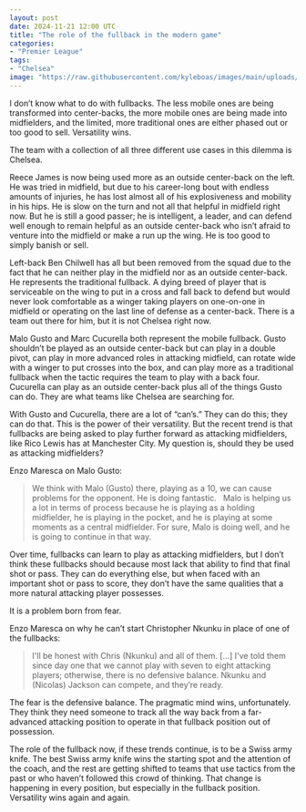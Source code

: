```yaml
---
layout: post
date: 2024-11-21 12:00 UTC
title: "The role of the fullback in the modern game"
categories:
- "Premier League"
tags:
- "Chelsea"
image: "https://raw.githubusercontent.com/kyleboas/images/main/uploads/2024/11/18/Image-18Nov2024_12:41:31.png"
---
```


I don’t know what to do with fullbacks. The less mobile ones are being transformed into center-backs, the more mobile ones are being made into midfielders, and the limited, more traditional ones are either phased out or too good to sell. Versatility wins.

<!---more--->

The team with a collection of all three different use cases in this dilemma is Chelsea. 

Reece James is now being used more as an outside center-back on the left. He was tried in midfield, but due to his career-long bout with endless amounts of injuries, he has lost almost all of his explosiveness and mobility in his hips. He is slow on the turn and not all that helpful in midfield right now. But he is still a good passer; he is intelligent, a leader, and can defend well enough to remain helpful as an outside center-back who isn’t afraid to venture into the midfield or make a run up the wing. He is too good to simply banish or sell.

Left-back Ben Chilwell has all but been removed from the squad due to the fact that he can neither play in the midfield nor as an outside center-back. He represents the traditional fullback. A dying breed of player that is serviceable on the wing to put in a cross and fall back to defend but would never look comfortable as a winger taking players on one-on-one in midfield or operating on the last line of defense as a center-back. There is a team out there for him, but it is not Chelsea right now. 

Malo Gusto and Marc Cucurella both represent the mobile fullback. Gusto shouldn’t be played as an outside center-back but can play in a double pivot, can play in more advanced roles in attacking midfield, can rotate wide with a winger to put crosses into the box, and can play more as a traditional fullback when the tactic requires the team to play with a back four. Cucurella can play as an outside center-back plus all of the things Gusto can do. They are what teams like Chelsea are searching for.

With Gusto and Cucurella, there are a lot of “can’s.” They can do this; they can do that. This is the power of their versatility. But the recent trend is that fullbacks are being asked to play further forward as attacking midfielders, like Rico Lewis has at Manchester City. My question is, should they be used as attacking midfielders?

Enzo Maresca on Malo Gusto: 

> We think with Malo (Gusto) there, playing as a 10, we can cause problems for the opponent. He is doing fantastic.
> 
> Malo is helping us a lot in terms of process because he is playing as a holding midfielder, he is playing in the pocket, and he is playing at some moments as a central midfielder. For sure, Malo is doing well, and he is going to continue in that way.

Over time, fullbacks can learn to play as attacking midfielders, but I don’t think these fullbacks should because most lack that ability to find that final shot or pass. They can do everything else, but when faced with an important shot or pass to score, they don’t have the same qualities that a more natural attacking player possesses.

It is a problem born from fear. 

Enzo Maresca on why he can’t start Christopher Nkunku in place of one of the fullbacks:

> I'll be honest with Chris (Nkunku) and all of them. […] I've told them since day one that we cannot play with seven to eight attacking players; otherwise, there is no defensive balance. Nkunku and (Nicolas) Jackson can compete, and they’re ready.

The fear is the defensive balance. The pragmatic mind wins, unfortunately. They think they need someone to track all the way back from a far-advanced attacking position to operate in that fullback position out of possession.

The role of the fullback now, if these trends continue, is to be a Swiss army knife. The best Swiss army knife wins the starting spot and the attention of the coach, and the rest are getting shifted to teams that use tactics from the past or who haven’t followed this crowd of thinking. That change is happening in every position, but especially in the fullback position. Versatility wins again and again.

